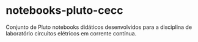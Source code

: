 # notebooks-pluto-cecc
Conjunto de Pluto notebooks didáticos desenvolvidos para a disciplina de laboratório circuitos elétricos em corrente contínua.
